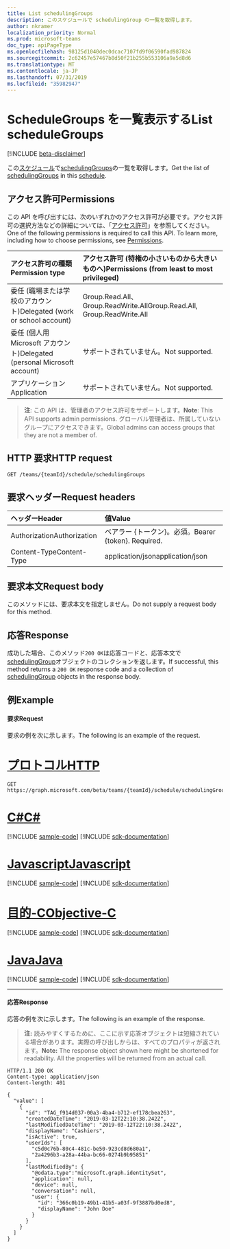 ```yaml
---
title: List schedulingGroups
description: このスケジュールで schedulingGroup の一覧を取得します。
author: nkramer
localization_priority: Normal
ms.prod: microsoft-teams
doc_type: apiPageType
ms.openlocfilehash: 98125d1040dec0dcac7107fd9f06590fad987824
ms.sourcegitcommit: 2c62457e57467b8d50f21b255b553106a9a5d8d6
ms.translationtype: MT
ms.contentlocale: ja-JP
ms.lasthandoff: 07/31/2019
ms.locfileid: "35982947"
---
```

# <a name="list-schedulegroups"></a><span data-ttu-id="9c6be-103">ScheduleGroups を一覧表示する</span><span class="sxs-lookup"><span data-stu-id="9c6be-103">List scheduleGroups</span></span>

[!INCLUDE [beta-disclaimer](../../includes/beta-disclaimer.md)]

<span data-ttu-id="9c6be-104">この[スケジュール](../resources/schedule.md)で[schedulingGroups](../resources/schedulinggroup.md)の一覧を取得します。</span><span class="sxs-lookup"><span data-stu-id="9c6be-104">Get the list of [schedulingGroups](../resources/schedulinggroup.md) in this [schedule](../resources/schedule.md).</span></span>

## <a name="permissions"></a><span data-ttu-id="9c6be-105">アクセス許可</span><span class="sxs-lookup"><span data-stu-id="9c6be-105">Permissions</span></span>

<span data-ttu-id="9c6be-p101">この API を呼び出すには、次のいずれかのアクセス許可が必要です。アクセス許可の選択方法などの詳細については、「[アクセス許可](/graph/permissions-reference)」を参照してください。</span><span class="sxs-lookup"><span data-stu-id="9c6be-p101">One of the following permissions is required to call this API. To learn more, including how to choose permissions, see [Permissions](/graph/permissions-reference).</span></span>

|<span data-ttu-id="9c6be-108">アクセス許可の種類</span><span class="sxs-lookup"><span data-stu-id="9c6be-108">Permission type</span></span>      | <span data-ttu-id="9c6be-109">アクセス許可 (特権の小さいものから大きいものへ)</span><span class="sxs-lookup"><span data-stu-id="9c6be-109">Permissions (from least to most privileged)</span></span>              |
|:--------------------|:---------------------------------------------------------|
|<span data-ttu-id="9c6be-110">委任 (職場または学校のアカウント)</span><span class="sxs-lookup"><span data-stu-id="9c6be-110">Delegated (work or school account)</span></span> | <span data-ttu-id="9c6be-111">Group.Read.All、Group.ReadWrite.All</span><span class="sxs-lookup"><span data-stu-id="9c6be-111">Group.Read.All, Group.ReadWrite.All</span></span>    |
|<span data-ttu-id="9c6be-112">委任 (個人用 Microsoft アカウント)</span><span class="sxs-lookup"><span data-stu-id="9c6be-112">Delegated (personal Microsoft account)</span></span> | <span data-ttu-id="9c6be-113">サポートされていません。</span><span class="sxs-lookup"><span data-stu-id="9c6be-113">Not supported.</span></span>    |
|<span data-ttu-id="9c6be-114">アプリケーション</span><span class="sxs-lookup"><span data-stu-id="9c6be-114">Application</span></span> | <span data-ttu-id="9c6be-115">サポートされていません。</span><span class="sxs-lookup"><span data-stu-id="9c6be-115">Not supported.</span></span> |

> <span data-ttu-id="9c6be-116">**注**: この API は、管理者のアクセス許可をサポートします。</span><span class="sxs-lookup"><span data-stu-id="9c6be-116">**Note**: This API supports admin permissions.</span></span> <span data-ttu-id="9c6be-117">グローバル管理者は、所属していないグループにアクセスできます。</span><span class="sxs-lookup"><span data-stu-id="9c6be-117">Global admins can access groups that they are not a member of.</span></span>

## <a name="http-request"></a><span data-ttu-id="9c6be-118">HTTP 要求</span><span class="sxs-lookup"><span data-stu-id="9c6be-118">HTTP request</span></span>

<!-- { "blockType": "ignored" } -->

```http
GET /teams/{teamId}/schedule/schedulingGroups
```

## <a name="request-headers"></a><span data-ttu-id="9c6be-119">要求ヘッダー</span><span class="sxs-lookup"><span data-stu-id="9c6be-119">Request headers</span></span>

| <span data-ttu-id="9c6be-120">ヘッダー</span><span class="sxs-lookup"><span data-stu-id="9c6be-120">Header</span></span>       | <span data-ttu-id="9c6be-121">値</span><span class="sxs-lookup"><span data-stu-id="9c6be-121">Value</span></span> |
|:---------------|:--------|
| <span data-ttu-id="9c6be-122">Authorization</span><span class="sxs-lookup"><span data-stu-id="9c6be-122">Authorization</span></span>  | <span data-ttu-id="9c6be-p103">ベアラー {トークン}。必須。</span><span class="sxs-lookup"><span data-stu-id="9c6be-p103">Bearer {token}. Required.</span></span>  |
| <span data-ttu-id="9c6be-125">Content-Type</span><span class="sxs-lookup"><span data-stu-id="9c6be-125">Content-Type</span></span>  | <span data-ttu-id="9c6be-126">application/json</span><span class="sxs-lookup"><span data-stu-id="9c6be-126">application/json</span></span>  |

## <a name="request-body"></a><span data-ttu-id="9c6be-127">要求本文</span><span class="sxs-lookup"><span data-stu-id="9c6be-127">Request body</span></span>
<span data-ttu-id="9c6be-128">このメソッドには、要求本文を指定しません。</span><span class="sxs-lookup"><span data-stu-id="9c6be-128">Do not supply a request body for this method.</span></span>

## <a name="response"></a><span data-ttu-id="9c6be-129">応答</span><span class="sxs-lookup"><span data-stu-id="9c6be-129">Response</span></span>

<span data-ttu-id="9c6be-130">成功した場合、このメソッド`200 OK`は応答コードと、応答本文で[schedulingGroup](../resources/schedulinggroup.md)オブジェクトのコレクションを返します。</span><span class="sxs-lookup"><span data-stu-id="9c6be-130">If successful, this method returns a `200 OK` response code and a collection of [schedulingGroup](../resources/schedulinggroup.md) objects in the response body.</span></span>

## <a name="example"></a><span data-ttu-id="9c6be-131">例</span><span class="sxs-lookup"><span data-stu-id="9c6be-131">Example</span></span>

#### <a name="request"></a><span data-ttu-id="9c6be-132">要求</span><span class="sxs-lookup"><span data-stu-id="9c6be-132">Request</span></span>

<span data-ttu-id="9c6be-133">要求の例を次に示します。</span><span class="sxs-lookup"><span data-stu-id="9c6be-133">The following is an example of the request.</span></span>

# <a name="httptabhttp"></a>[<span data-ttu-id="9c6be-134">プロトコル</span><span class="sxs-lookup"><span data-stu-id="9c6be-134">HTTP</span></span>](#tab/http)
<!-- {
  "blockType": "request",
  "name": "schedule-list-schedulinggroups"
}-->
```http
GET https://graph.microsoft.com/beta/teams/{teamId}/schedule/schedulingGroups
```
# <a name="ctabcsharp"></a>[<span data-ttu-id="9c6be-135">C#</span><span class="sxs-lookup"><span data-stu-id="9c6be-135">C#</span></span>](#tab/csharp)
[!INCLUDE [sample-code](../includes/snippets/csharp/schedule-list-schedulinggroups-csharp-snippets.md)]
[!INCLUDE [sdk-documentation](../includes/snippets/snippets-sdk-documentation-link.md)]

# <a name="javascripttabjavascript"></a>[<span data-ttu-id="9c6be-136">Javascript</span><span class="sxs-lookup"><span data-stu-id="9c6be-136">Javascript</span></span>](#tab/javascript)
[!INCLUDE [sample-code](../includes/snippets/javascript/schedule-list-schedulinggroups-javascript-snippets.md)]
[!INCLUDE [sdk-documentation](../includes/snippets/snippets-sdk-documentation-link.md)]

# <a name="objective-ctabobjc"></a>[<span data-ttu-id="9c6be-137">目的-C</span><span class="sxs-lookup"><span data-stu-id="9c6be-137">Objective-C</span></span>](#tab/objc)
[!INCLUDE [sample-code](../includes/snippets/objc/schedule-list-schedulinggroups-objc-snippets.md)]
[!INCLUDE [sdk-documentation](../includes/snippets/snippets-sdk-documentation-link.md)]

# <a name="javatabjava"></a>[<span data-ttu-id="9c6be-138">Java</span><span class="sxs-lookup"><span data-stu-id="9c6be-138">Java</span></span>](#tab/java)
[!INCLUDE [sample-code](../includes/snippets/java/schedule-list-schedulinggroups-java-snippets.md)]
[!INCLUDE [sdk-documentation](../includes/snippets/snippets-sdk-documentation-link.md)]

---


#### <a name="response"></a><span data-ttu-id="9c6be-139">応答</span><span class="sxs-lookup"><span data-stu-id="9c6be-139">Response</span></span>

<span data-ttu-id="9c6be-140">応答の例を次に示します。</span><span class="sxs-lookup"><span data-stu-id="9c6be-140">The following is an example of the response.</span></span> 

><span data-ttu-id="9c6be-p104">**注:** 読みやすくするために、ここに示す応答オブジェクトは短縮されている場合があります。実際の呼び出しからは、すべてのプロパティが返されます。</span><span class="sxs-lookup"><span data-stu-id="9c6be-p104">**Note:** The response object shown here might be shortened for readability. All the properties will be returned from an actual call.</span></span>
<!-- {
  "blockType": "response",
  "truncated": true,
  "@odata.type": "microsoft.graph.schedulingGroup",
  "isCollection": true
} -->

```http
HTTP/1.1 200 OK
Content-type: application/json
Content-length: 401

{
  "value": [
    {
      "id": "TAG_f914d037-00a3-4ba4-b712-ef178cbea263",
      "createdDateTime": "2019-03-12T22:10:38.242Z",
      "lastModifiedDateTime": "2019-03-12T22:10:38.242Z",
      "displayName": "Cashiers",
      "isActive": true,
      "userIds": [
        "c5d0c76b-80c4-481c-be50-923cd8d680a1",
        "2a4296b3-a28a-44ba-bc66-0274b9b95851"
      ],
      "lastModifiedBy": {
        "@odata.type":"microsoft.graph.identitySet",
        "application": null,
        "device": null,
        "conversation": null,
        "user": {
          "id": "366c0b19-49b1-41b5-a03f-9f3887bd0ed8",
          "displayName": "John Doe"
        }
      }
    }
  ]
}
```

<!-- uuid: 8fcb5dbc-d5aa-4681-8e31-b001d5168d79
2015-10-25 14:57:30 UTC -->
<!--
{
  "type": "#page.annotation",
  "description": "Get the list of schedulingGroup in this schedule",
  "keywords": "",
  "section": "documentation",
  "tocPath": "",
  "suppressions": [
  ]
}
-->

